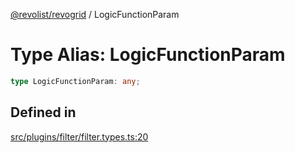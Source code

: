 [@revolist/revogrid](README.md) / LogicFunctionParam

# Type Alias: LogicFunctionParam

```ts
type LogicFunctionParam: any;
```

## Defined in

[src/plugins/filter/filter.types.ts:20](https://github.com/revolist/revogrid/blob/a808f70a0d197fcea56d269b7334fbc41eb74c5d/src/plugins/filter/filter.types.ts#L20)
